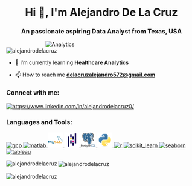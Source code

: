 <h1 align="center">Hi 👋, I'm Alejandro De La Cruz</h1>
<h3 align="center">An passionate aspiring Data Analyst from Texas, USA</h3>
<img align="right" alt="Analytics" width=400 src="https://marketbusinessnews.com/wp-content/uploads/2020/10/1-Predictive-Analytics-GIF-for-article.gif">

<p align="left"> <img src="https://komarev.com/ghpvc/?username=alejandrodelacruz&label=Profile%20views&color=0e75b6&style=flat" alt="alejandrodelacruz" /> </p>

- 🌱 I’m currently learning **Healthcare Analytics**

- 📫 How to reach me **delacruzalejandro572@gmail.com**

<h3 align="left">Connect with me:</h3>
<p align="left">
<a href="https://linkedin.com/in/https://www.linkedin.com/in/alejandrodelacruz0/" target="blank"><img align="center" src="https://raw.githubusercontent.com/rahuldkjain/github-profile-readme-generator/master/src/images/icons/Social/linked-in-alt.svg" alt="https://www.linkedin.com/in/alejandrodelacruz0/" height="30" width="40" /></a>
</p>

<h3 align="left">Languages and Tools:</h3>
<p align="left"> <a href="https://cloud.google.com" target="_blank" rel="noreferrer"> <img src="https://www.vectorlogo.zone/logos/google_cloud/google_cloud-icon.svg" alt="gcp" width="40" height="40"/> </a> <a href="https://www.mathworks.com/" target="_blank" rel="noreferrer"> <img src="https://upload.wikimedia.org/wikipedia/commons/2/21/Matlab_Logo.png" alt="matlab" width="40" height="40"/> </a> <a href="https://www.mysql.com/" target="_blank" rel="noreferrer"> <img src="https://raw.githubusercontent.com/devicons/devicon/master/icons/mysql/mysql-original-wordmark.svg" alt="mysql" width="40" height="40"/> </a> <a href="https://pandas.pydata.org/" target="_blank" rel="noreferrer"> <img src="https://raw.githubusercontent.com/devicons/devicon/2ae2a900d2f041da66e950e4d48052658d850630/icons/pandas/pandas-original.svg" alt="pandas" width="40" height="40"/> </a> <a href="https://www.postgresql.org" target="_blank" rel="noreferrer"> <img src="https://raw.githubusercontent.com/devicons/devicon/master/icons/postgresql/postgresql-original-wordmark.svg" alt="postgresql" width="40" height="40"/> </a> <a href="https://www.python.org" target="_blank" rel="noreferrer"> <img src="https://raw.githubusercontent.com/devicons/devicon/master/icons/python/python-original.svg" alt="python" width="40" height="40"/> </a> <a href="https://scikit-learn.org/" target="_blank" rel="noreferrer"> <a href="https://www.r-project.org/logo/" target="_blank" rel="noreferrer"> <img src="https://www.r-project.org/logo/Rlogo.svg" alt="r" width="40" height="40"/> </a> <a href="https://scikit-learn.org/" target="_blank" rel="noreferrer"> <img src="https://upload.wikimedia.org/wikipedia/commons/0/05/Scikit_learn_logo_small.svg" alt="scikit_learn" width="40" height="40"/> </a> <a href="https://seaborn.pydata.org/" target="_blank" rel="noreferrer"> <img src="https://seaborn.pydata.org/_images/logo-mark-lightbg.svg" alt="seaborn" width="40" height="40"/> </a> <a href="https://b-new.be/tools/tableau/" target="_blank" rel="noreferrer"> <img src="https://b-new.be/wp-content/uploads/2020/07/TB.png" alt="tableau" width="60" height="40"/> </a></p>


<p><img align="left" src="https://github-readme-stats.vercel.app/api/top-langs?username=alejandrodelacruz&show_icons=true&locale=en&layout=compact" alt="alejandrodelacruz" /></p>

<p>&nbsp;<img align="center" src="https://github-readme-stats.vercel.app/api?username=alejandrodelacruz&show_icons=true&locale=en" alt="alejandrodelacruz" /></p>

<p><img align="center" src="https://github-readme-streak-stats.herokuapp.com/?user=alejandrodelacruz&" alt="alejandrodelacruz" /></p>

